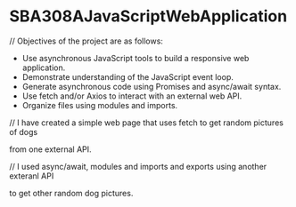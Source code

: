 # SBA308AJavaScriptWebApplication

// Objectives of the project are as follows:
- Use asynchronous JavaScript tools to build a responsive web application.
- Demonstrate understanding of the JavaScript event loop.
- Generate asynchronous code using Promises and async/await syntax.
- Use fetch and/or Axios to interact with an external web API.
- Organize files using modules and imports.

// I have created a simple web page that uses fetch to get random pictures of dogs

   from one external API.

// I used async/await, modules and imports and exports using another exteranl API 

   to get other random dog pictures.